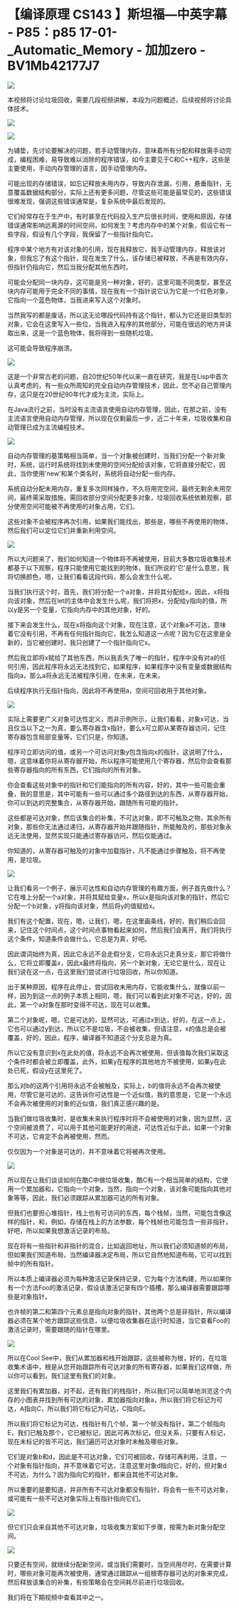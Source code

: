 # 【编译原理 CS143 】斯坦福—中英字幕 - P85：p85 17-01-_Automatic_Memory - 加加zero - BV1Mb42177J7

![](img/b3dbe3c5a90889f5a01c28bfb795b0b5_0.png)

本视频将讨论垃圾回收，需要几段视频讲解，本段为问题概述，后续视频将讨论具体技术。

![](img/b3dbe3c5a90889f5a01c28bfb795b0b5_2.png)

![](img/b3dbe3c5a90889f5a01c28bfb795b0b5_3.png)

为铺垫，先讨论要解决的问题，若手动管理内存，意味着所有分配和释放需手动完成，编程困难，易导致难以消除的程序错误，如今主要见于C和C++程序，这些是主要使用，手动内存管理的语言，因手动管理内存。

可能出现的存储错误，如忘记释放未用内存，导致内存泄漏，引用，悬垂指针，无意覆盖数据结构部分，实际上还有更多问题，尽管这些可能是最常见的，这些错误很难发现，强调这些错误通常是，复杂系统中最后发现的。

它们经常存在于生产中，有时甚至在代码投入生产后很长时间，使用和原因，存储错误通常影响远离源的时间空间，如何发生？考虑内存中的某个对象，假设它有一些字段，假设有几个字段，我保留了一些指针指向它。

程序中某个地方有对该对象的引用，现在我释放它，我手动管理内存，释放该对象，但我忘了有这个指针，现在发生了什么，该存储已被释放，不再是有效内存，但指针仍指向它，然后当我分配其他东西时。

可能会分配同一块内存，这可能是另一种对象，好的，这里可能不同类型，甚至这块内存可能用于完全不同的事情，现在我有一个指针说它认为它是一个红色对象，它指向一个蓝色物体，当我进来写入这个对象时。

当然我写的都是废话，所以这无论哪段代码持有这个指针，都认为它还是旧类型的对象，它会在这里写入一些位，当我进入程序的其他部分，可能在很远的地方并读取出来，这是一个蓝色物体，我将得到一些随机垃圾。

这可能会导致程序崩溃。

![](img/b3dbe3c5a90889f5a01c28bfb795b0b5_5.png)

这是一个非常古老的问题，自20世纪50年代以来一直在研究，我是在Lisp中首次认真考虑的，有一些众所周知的完全自动内存管理技术，因此，您不必自己管理内存，这只是在20世纪90年代才成为主流，实际上。

在Java流行之前，当时没有主流语言使用自动内存管理，因此，在那之前，没有主流语言使用自动内存管理，所以现在仅剩最后一步，近二十年来，垃圾收集和自动管理已成为主流编程技术。



![](img/b3dbe3c5a90889f5a01c28bfb795b0b5_7.png)

自动内存管理的基策略相当简单，当一个对象被创建时，当我们分配一个新对象时，系统，运行时系统将找到未使用的空间分配给该对象，它将直接分配它，因此，当你使用'new'和某个类名时，系统将自动分配一些内存。

系统自动分配未用内存，重复多次同样操作，不久将用完空间，最终无剩余未用空间，最终需采取措施，需回收部分空间分配更多对象，垃圾回收系统依赖观察，部分使用空间可能被不再使用的对象占用，它们。

这些对象不会被程序再次引用，如果我们能找出，那些是，哪些不再使用的物体，然后我们可以定位它们并重新利用空间。



![](img/b3dbe3c5a90889f5a01c28bfb795b0b5_9.png)

所以大问题来了，我们如何知道一个物体将不再被使用，目前大多数垃圾收集技术都基于以下观察，程序只能使用它能找到的物体，我们所说的'它'是什么意思，我将切换颜色，嗯，让我们看看这段代码，那么会发生什么呢。

当我们执行这个时，首先，我们将分配一个a对象，并将其分配给x，因此，x将指向该对象，然后在let的主体中会发生什么呢，我们将把x，分配给y指向的值，所以y是另一个变量，它指向内存中的其他对象，好的。

接下来会发生什么，现在x将指向这个对象，现在注意，这个对象a不可达，意味着它没有引用，不再有任何指针指向它，我怎么知道这一点呢？因为它在这里是全新的，当它被创建时，我只创建了一个指针指向它x。

然后我立即将x赋给了其他东西，所以我丢失了唯一的指针，程序中没有对a的任何引用，因此程序将永远无法找到它，如果程序，如果程序中没有变量或数据结构指向a，那么a将永远无法被程序引用，在未来，在未来。

后续程序执行无指针指向，因此将不再使用a，空间可回收用于其他对象。

![](img/b3dbe3c5a90889f5a01c28bfb795b0b5_11.png)

实际上需要更广义对象可达性定义，而非示例所示，让我们看看，对象x可达，当且仅当以下之一为真，要么寄存器含x指针，要么x可立即从某寄存器访问，记住寄存器包含局部变量等，它们只是，你知道。

程序可立即访问的值，或另一个可访问对象y包含指向x的指针，这说明了什么，嗯，这意味着你将从寄存器开始，所以程序可能使用几个寄存器，然后你会查看那些寄存器指向的所有东西，它们指向的所有对象。

你会查看这些对象中的指针和它们能指向的所有内容，好的，其中一些可能会重叠，我的意思是，其中可能有一些可以通过多个路径到达的东西，从寄存器开始，你可以到达的完整集合，从寄存器开始，跟随所有可能的指针。

这些都是可达对象，然后该集合的补集，不可达对象，即不可触及之物，其余所有对象，那些你无法通过递归，从寄存器开始并跟随指针，所能触及的，那些对象永远无法使用，显然实现只能通过寄存器访问，然后仅能通过。

你知道的，从寄存器可触及的对象中加载指针，凡不能通过步骤触及，将不再使用，是垃圾。

![](img/b3dbe3c5a90889f5a01c28bfb795b0b5_13.png)

让我们看另一个例子，展示可达性和自动内存管理的有趣方面，例子首先做什么？它在堆上分配一个a对象，并将其赋给变量x，所以x是指向该对象的指针，然后它分配一个b对象，y将指向该对象，然后将y的值赋给x。

我们有这个配置，现在，嗯，让我们，嗯，在这里画条线，好的，我们稍后会回来，记住这个时间点，这个时间点事物看起来如何，然后我们会离开，我们将执行这个条件，知道条件会做什么，它总是为真，好吧。

因此谓词始终为真，因此它永远不会走假分支，它将永远只走真分支，那它将做什么，它将立即覆盖x，因此x最终将指向，另一个新对象，无论它是什么，现在让我们说在这一点，在这里我们尝试进行垃圾回收，所以你知道。

出于某种原因，程序在此停止，尝试回收未用内存，它能收集什么，就像以前一样，因为到这一点的例子本质上相同，嗯，我们可以看到此对象不可达，好的，因此，第一个a对象在那时变得不可达，现在可以收集。

第二个对象呢，嗯，它是可达的，显然可达，可通过x到达，好的，在这一点上，它也可以通过y到达，所以它不是垃圾，不会被收集，但请注意，x的值总是会被覆盖，好的，因此，程序，编译器不知道这个分支总是为真。

所以它没有意识到x在此处的值，将永远不会再次被使用，但该值每次我们采取这个条件时都会被立即覆盖，此外，如果y在程序的其他地方不被使用，如果y在此处已死，假设y在这里死了。

那么对b的这两个引用将永远不会被触及，实际上，b的值将永远不会再次被使用，尽管它是可达的，这告诉你可达性是一个近似值，我的意思是，它是一个永远不会再次被使用的对象的近似值，我们真正感兴趣的是。

当我们做垃圾收集时，是收集未来执行程序时将不会被使用的对象，因为显然，这个空间被浪费了，可以用于其他可能更好的用途，可达性近似于此，如果一个对象不可达，它肯定不会再被使用，然而。

仅仅因为一个对象是可达的，并不意味着它将被再次使用。

![](img/b3dbe3c5a90889f5a01c28bfb795b0b5_15.png)

所以现在让我们谈谈如何在酷C中做垃圾收集，酷C有一个相当简单的结构，它使用一个累加器和，它指向一个对象，当然，指向一个对象，该对象可能指向其他对象等等，因此，我们必须跟踪从累加器可达的所有对象。

但我们也要担心堆指针，栈上也有可访问的东西，每个栈帧，当然，可能包含像这样的指针，和，例如，存储在栈上的方法参数，每个栈帧也可能包含一些非指针，好吧，所以如果我想激活记录的布局。

现在将有一些指针和非指针的混合，比如返回地址，所以我们必须知道帧的布局，但如果我们知道布局，当然编译器决定布局，所以它自然地知道布局，它可以找到帧中的所有指针。

所以本质上编译器必须为每种激活记录保持记录，它为每个方法构建，所以如果你有一个方法Foo的激活记录，假设该激活记录有四个插槽，那么编译器需要跟踪哪些是对象指针。

也许帧的第二和第四个元素总是指向对象的指针，其他两个总是非指针，所以编译器必须在某个地方跟踪这些信息，以便垃圾收集器在运行时知道，当它查看Foo的激活记录时，需要跟随的指针在哪里。



![](img/b3dbe3c5a90889f5a01c28bfb795b0b5_17.png)

所以在Cool See中，我们从累加器和栈开始跟踪，这些被称为根，好的，在垃圾收集术语中，根是从您开始跟踪所有可达对象的所有寄存器，如果我们这样做，所以你可以看到，我们这里有我们的对象。

这里我们有累加器，对不起，还有我们的栈指针，所以我们可以简单地浏览这个内存的小图表并找到所有可达的对象，累加器指向对象a，所以我们将它标记为可达，A指向C，所以我们将它标记为可达，C指向E。

所以我们将它标记为可达，栈指针有几个帧，第一个帧没有指针，第二个帧指向E，我们已触及那个，它已被标记，因此可再次标记，但没关系，只要有人标记，现在未标记的皆不可达，我们遍历可达对象时未触及哪些对象。

它们是对象b和d，因此是不可达对象，它们可被回收，存储可再利用，注意，一个对象有指针指向，并不意味着它可达，注意这里对象d指向它，好的，但对象d不可达，为什么？因为指向它的指针，都来自其他不可达对象。

所以重要的是要知道，并非所有不可达对象都没有指针，将会有一些不可达对象，或可能有一些不可达对象实际上有指针指向它们。



![](img/b3dbe3c5a90889f5a01c28bfb795b0b5_19.png)

但它们只会来自其他不可达对象，垃圾收集方案如下步骤，按需为新对象分配空间。

![](img/b3dbe3c5a90889f5a01c28bfb795b0b5_21.png)

只要还有空间，就继续分配新空间，或当我们需要时，当空间用尽时，在需要计算时，哪些对象可能再次被使用，通常通过跟踪从一组根寄存器可达的对象来完成，然后释放该集合的补集，有些策略会在空间耗尽前进行垃圾回收。

我们将在下期视频中查看其中之一。